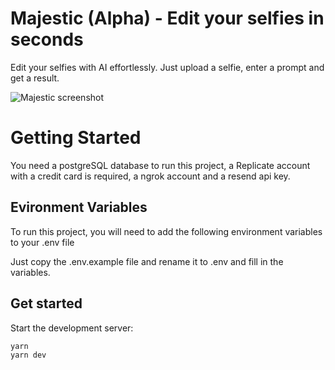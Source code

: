 # Majestic (Alpha) - Edit your selfies in seconds

Edit your selfies with AI effortlessly. Just upload a selfie, enter a prompt and get a result.

![Majestic screenshot](https://cdn.discordapp.com/attachments/711288401961156668/1071631796187447346/image.png)

# Getting Started

You need a postgreSQL database to run this project, a Replicate account with a credit card is required, a ngrok account and a resend api key.

## Evironment Variables

To run this project, you will need to add the following environment variables to your .env file

Just copy the .env.example file and rename it to .env and fill in the variables.

## Get started

Start the development server:

```bash
yarn
yarn dev
```
